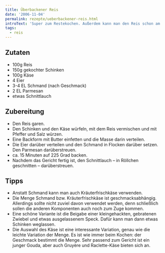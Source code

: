 ```yaml
---
title: Überbackener Reis
date: '2006-11-04'
permalink: rezepte/ueberbackener-reis.html
introText: 'Super zum Restekochen. Außerdem kann man den Reis schon am Vortag mitkochen, wenn man sowieso schon Reis als Beilage kocht.'
tags:
  - reis
---
```


<aside class="recipe__ingredients">

## Zutaten

- 100g Reis
- 150g gekochter Schinken
- 100g Käse
- 4 Eier
- 3-4 EL Schmand (nach Geschmack)
- 2 EL Parmesan
- etwas Schnittlauch

</aside>

<div class="recipe__content">

## Zubereitung

- Den Reis garen.
- Den Schinken und den Käse würfeln, mit dem Reis vermischen und mit Pfeffer und Salz würzen.
- Eine Backform mit Butter einfetten und die Masse darin verteilen.
- Die Eier darüber verteilen und den Schmand in Flocken darüber setzen. Den Parmesan darüberstreuen.
- ca. 15 Minuten auf 225 Grad backen.
- Nachdem das Gericht fertig ist, den Schnittlauch – in Röllchen geschnitten – darüberstreuen.

## Tipps

- Anstatt Schmand kann man auch Kräuterfrischkäse verwenden.
- Die Menge Schmand bzw. Kräuterfrischkäse ist geschmacksabhängig. Allerdings sollte nicht zuviel davon verwendet werden, denn schließlich sollen die anderen Komponenten auch noch zum Zuge kommen.
- Eine schöne Variante ist die Beigabe einer kleingehackten, gebratenen Zwiebel und etwas ausgelassenem Speck. Dafür kann man dann etwas Schinken weglassen.
- Die Auswahl des Käse ist eine interessante Variation, genau wie die leichte Variation der Menge. Es ist wie immer beim Kochen: der Geschmack bestimmt die Menge. Sehr passend zum Gericht ist ein junger Gouda, aber auch Gruyère und Raclette-Käse bieten sich an.

</div>

